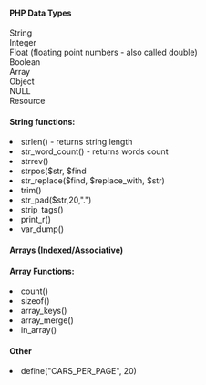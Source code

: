 <h4>PHP Data Types</h4>
<p>
    String <br>
    Integer <br>
    Float (floating point numbers - also called double) <br>
    Boolean <br>
    Array <br>
    Object <br>
    NULL <br>
    Resource <br>
</p>

<h4>String functions:</h4>
<li>strlen() - returns string length</li>
<li>str_word_count() - returns words count</li>
<li>strrev()</li>
<li>strpos($str, $find</li>
<li>str_replace($find, $replace_with, $str)</li>
<li>trim()</li>
<li>str_pad($str,20,".")</li>
<li>strip_tags()</li>
<li>print_r()</li>
<li>var_dump()</li>

<h4>Arrays (Indexed/Associative)</h4>
<h4>Array Functions:</h4>
<li>count()</li>
<li>sizeof()</li>
<li>array_keys()</li>
<li>array_merge()</li>
<li>in_array()</li>

<h4>Other</h4>
<li>define("CARS_PER_PAGE", 20) <br></li>